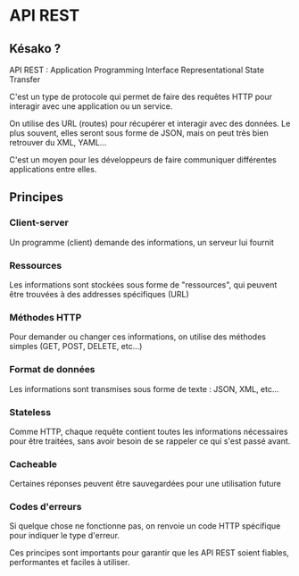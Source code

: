 # API REST

## Késako ?

API REST : Application Programming Interface Representational State Transfer

C'est un type de protocole qui permet de faire des requêtes HTTP pour interagir avec une application ou un service. 

On utilise des URL (routes) pour récupérer et interagir avec des données. Le plus souvent, elles seront sous forme de JSON, mais on peut très bien retrouver du XML, YAML...

 C'est un moyen pour les développeurs de faire communiquer différentes applications entre elles.

## Principes

### Client-server

Un programme (client) demande des informations, un serveur lui fournit 

### Ressources

Les informations sont stockées sous forme de "ressources", qui peuvent être trouvées à des addresses spécifiques (URL)

### Méthodes HTTP

Pour demander ou changer ces informations, on utilise des méthodes simples (GET, POST, DELETE, etc...)

### Format de données

Les informations sont transmises sous forme de texte : JSON, XML, etc...

### Stateless

Comme HTTP, chaque requête contient toutes les informations nécessaires pour être traitées, sans avoir besoin de se rappeler ce qui s'est passé avant.

### Cacheable

Certaines réponses peuvent être sauvegardées pour une utilisation future

### Codes d'erreurs

Si quelque chose ne fonctionne pas, on renvoie un code HTTP spécifique pour indiquer le type d'erreur.


Ces principes sont importants pour garantir que les API REST soient fiables, performantes et faciles à utiliser.